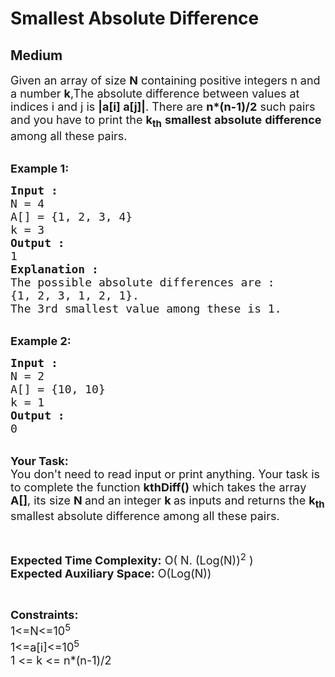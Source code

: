 # Smallest Absolute Difference
## Medium 
<div class="problem-statement" style="user-select: auto;">
                <p style="user-select: auto;"></p><p style="user-select: auto;"><span style="font-size: 18px; user-select: auto;">Given an array of size <strong style="user-select: auto;">N</strong> containing positive integers n and a number <strong style="user-select: auto;">k</strong>,The absolute difference between values at indices i and j is <strong style="user-select: auto;">|a[i] a[j]|</strong>. There are <strong style="user-select: auto;">n*(n-1)/2</strong> such pairs and you have to&nbsp;print the <strong style="user-select: auto;">k<sub style="user-select: auto;">th</sub></strong> <strong style="user-select: auto;">smallest</strong> <strong style="user-select: auto;">absolute</strong> <strong style="user-select: auto;">difference</strong> among all these pairs.</span><br style="user-select: auto;">
&nbsp;</p>

<p style="user-select: auto;"><span style="font-size: 18px; user-select: auto;"><strong style="user-select: auto;">Example 1:</strong></span></p>

<pre style="user-select: auto;"><span style="font-size: 18px; user-select: auto;"><strong style="user-select: auto;">Input : </strong>
N = 4
A[] = {1, 2, 3, 4}
k = 3<strong style="user-select: auto;">
Output : </strong>
1 <strong style="user-select: auto;">
Explanation :</strong>
The possible absolute differences are :
{1, 2, 3, 1, 2, 1}.
The 3rd smallest value among these is 1.</span></pre>

<div style="user-select: auto;">&nbsp;</div>

<div style="user-select: auto;"><span style="font-size: 18px; user-select: auto;"><strong style="user-select: auto;">Example 2:</strong></span></div>

<pre style="user-select: auto;"><span style="font-size: 18px; user-select: auto;"><strong style="user-select: auto;">Input : </strong>
N = 2
A[] = {10, 10}
k = 1
<strong style="user-select: auto;">Output :</strong>
0</span></pre>

<p style="user-select: auto;"><br style="user-select: auto;">
<span style="font-size: 18px; user-select: auto;"><strong style="user-select: auto;">Your Task:&nbsp;&nbsp;</strong><br style="user-select: auto;">
You don't need to read input or print anything. Your task is to complete the function <strong style="user-select: auto;">kthDiff()</strong>&nbsp;which takes the array <strong style="user-select: auto;">A[]</strong>, its size <strong style="user-select: auto;">N </strong>and an integer <strong style="user-select: auto;">k </strong>as inputs and returns the <strong style="user-select: auto;">k<sub style="user-select: auto;">th</sub></strong> smallest absolute difference among all these pairs.</span></p>

<p style="user-select: auto;">&nbsp;</p>

<p style="user-select: auto;"><span style="font-size: 18px; user-select: auto;"><strong style="user-select: auto;">Expected Time Complexity:</strong> O( N. (Log(N))<sup style="user-select: auto;">2</sup> )<br style="user-select: auto;">
<strong style="user-select: auto;">Expected Auxiliary Space:</strong> O(Log(N))</span></p>

<p style="user-select: auto;">&nbsp;</p>

<p style="user-select: auto;"><span style="font-size: 18px; user-select: auto;"><strong style="user-select: auto;">Constraints:</strong><br style="user-select: auto;">
1&lt;=N&lt;=10<sup style="user-select: auto;">5</sup><br style="user-select: auto;">
1&lt;=a[i]&lt;=10<sup style="user-select: auto;">5</sup><br style="user-select: auto;">
1 &lt;= k &lt;= n*(n-1)/2</span></p>
 <p style="user-select: auto;"></p>
            </div>
